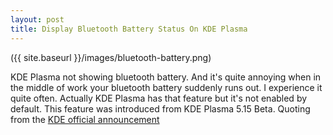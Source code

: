 ```yaml
---
layout: post
title: Display Bluetooth Battery Status On KDE Plasma
---
```


({{ site.baseurl }}/images/bluetooth-battery.png)

  KDE Plasma not showing bluetooth battery. And it's quite annoying when in the middle of work your bluetooth battery suddenly runs out. I experience it quite often.
  Actually KDE Plasma has that feature but it's not enabled by default. This feature was introduced from KDE Plasma 5.15 Beta. Quoting from the [KDE official announcement](http://github.com/barryclark/jekyll-now/)
